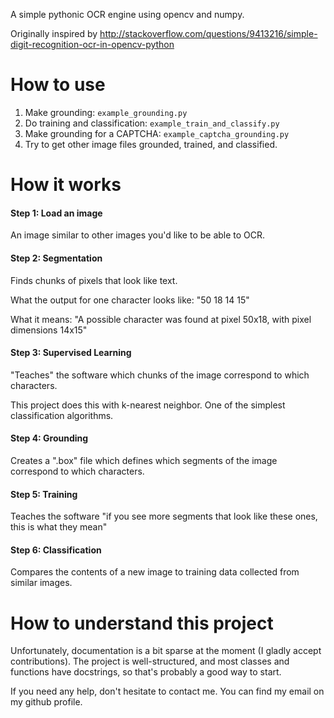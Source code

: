 A simple pythonic OCR engine using opencv and numpy.

Originally inspired by
http://stackoverflow.com/questions/9413216/simple-digit-recognition-ocr-in-opencv-python

How to use
==========

1. Make grounding: `example_grounding.py`
2. Do training and classification: `example_train_and_classify.py`
3. Make grounding for a CAPTCHA: `example_captcha_grounding.py`
4. Try to get other image files grounded, trained, and classified.

How it works
==================

#### Step 1: Load an image

An image similar to other images you'd like to be able to OCR.

#### Step 2: Segmentation

Finds chunks of pixels that look like text.

What the output for one character looks like:
"50 18 14 15"

What it means:
"A possible character was found at pixel 50x18, with pixel dimensions 14x15"

#### Step 3: Supervised Learning

"Teaches" the software which chunks of the image correspond to which characters.

This project does this with k-nearest neighbor. One of the simplest classification algorithms.

#### Step 4: Grounding

Creates a ".box" file which defines which segments of the image correspond to which characters.

#### Step 5: Training

Teaches the software "if you see more segments that look like these ones, this is what they mean"

#### Step 6: Classification

Compares the contents of a new image to training data collected from similar images.

How to understand this project
==============================

Unfortunately, documentation is a bit sparse at the moment (I 
gladly accept contributions).
The project is well-structured, and most classes and functions have 
docstrings, so that's probably a good way to start.

If you need any help, don't hesitate to contact me. You can find my 
email on my github profile.
